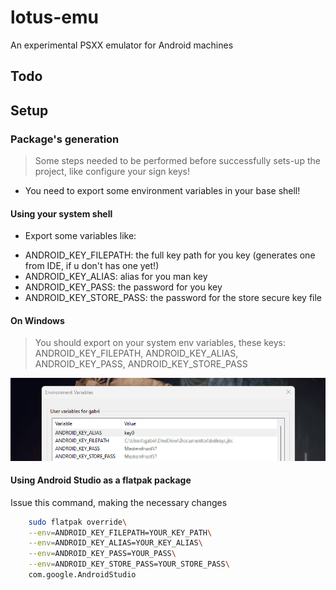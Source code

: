 # lotus-emu

An experimental PSXX emulator for Android machines

## Todo

## Setup

### Package's generation

> Some steps needed to be performed before successfully sets-up the project, like configure your sign keys!

- You need to export some environment variables in your base shell!

#### Using your system shell

* Export some variables like:
- ANDROID_KEY_FILEPATH: the full key path for you key (generates one from IDE, if u don't 
has one yet!)
- ANDROID_KEY_ALIAS: alias for you man key
- ANDROID_KEY_PASS: the password for you key
- ANDROID_KEY_STORE_PASS: the password for the store secure key file

#### On Windows
> You should export on your system env variables, these keys: ANDROID_KEY_FILEPATH, ANDROID_KEY_ALIAS, ANDROID_KEY_PASS, ANDROID_KEY_STORE_PASS

![Image](windows_paths.png)

#### Using Android Studio as a flatpak package

Issue this command, making the necessary changes
```bash
    sudo flatpak override\
    --env=ANDROID_KEY_FILEPATH=YOUR_KEY_PATH\
    --env=ANDROID_KEY_ALIAS=YOUR_KEY_ALIAS\
    --env=ANDROID_KEY_PASS=YOUR_PASS\
    --env=ANDROID_KEY_STORE_PASS=YOUR_STORE_PASS\
    com.google.AndroidStudio
```
